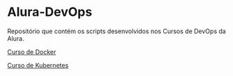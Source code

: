 # Alura-DevOps

Repositório que contém os scripts desenvolvidos nos Cursos de DevOps da Alura.

[Curso de Docker](https://github.com/PedroPadilhaPortella/Alura-DevOps/tree/main/Docker)

[Curso de Kubernetes](https://github.com/PedroPadilhaPortella/Alura-DevOps/tree/main/Kubernetes)